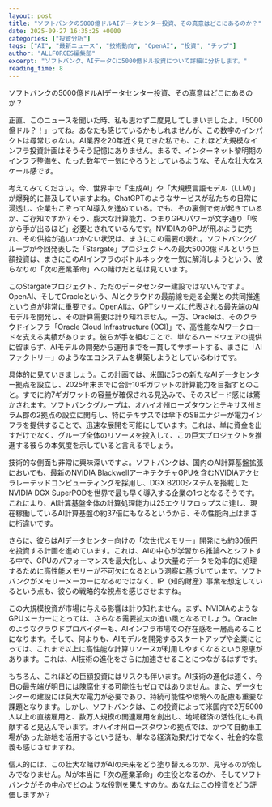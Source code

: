 ```yaml
---
layout: post
title: "ソフトバンクの5000億ドルAIデータセンター投資、その真意はどこにあるのか？"
date: 2025-09-27 16:35:25 +0000
categories: ["投資分析"]
tags: ["AI", "最新ニュース", "技術動向", "OpenAI", "投資", "チップ"]
author: "ALLFORCES編集部"
excerpt: "ソフトバンク、AIデータCに5000億ドル投資について詳細に分析します。"
reading_time: 8
---
```


ソフトバンクの5000億ドルAIデータセンター投資、その真意はどこにあるのか？

正直、このニュースを聞いた時、私も思わず二度見してしまいましたよ。「5000億ドル？！」ってね。あなたも感じているかもしれませんが、この数字のインパクトは尋常じゃない。AI業界を20年近く見てきた私でも、これほど大規模なインフラ投資計画はそうそう記憶にありません。まるで、インターネット黎明期のインフラ整備を、たった数年で一気にやろうとしているような、そんな壮大なスケール感です。

考えてみてください。今、世界中で「生成AI」や「大規模言語モデル（LLM）」が爆発的に普及していますよね。ChatGPTのようなサービスが私たちの日常に浸透し、企業もこぞってAI導入を進めている。でも、その裏側で何が起きているか、ご存知ですか？そう、膨大な計算能力、つまりGPUパワーが文字通り「喉から手が出るほど」必要とされているんです。NVIDIAのGPUが飛ぶように売れ、その供給が追いつかない状況は、まさにこの需要の表れ。ソフトバンクグループが今回発表した「Stargate」プロジェクトへの最大5000億ドルという巨額投資は、まさにこのAIインフラのボトルネックを一気に解消しようという、彼らなりの「次の産業革命」への賭けだと私は見ています。

このStargateプロジェクト、ただのデータセンター建設ではないんですよ。OpenAI、そしてOracleという、AIとクラウドの最前線を走る企業との共同推進という点が非常に重要です。OpenAIは、GPTシリーズに代表される最先端のAIモデルを開発し、その計算需要は計り知れません。一方、Oracleは、そのクラウドインフラ「Oracle Cloud Infrastructure (OCI)」で、高性能なAIワークロードを支える実績があります。彼らが手を組むことで、単なるハードウェアの提供に留まらず、AIモデルの開発から運用までを一貫してサポートする、まさに「AIファクトリー」のようなエコシステムを構築しようとしているわけです。

具体的に見ていきましょう。この計画では、米国に5つの新たなAIデータセンター拠点を設立し、2025年末までに合計10ギガワットの計算能力を目指すとのこと。すでに約7ギガワットの容量が確保される見込みで、そのスピード感には驚かされます。ソフトバンクグループは、オハイオ州ローズタウンとテキサス州ミラム郡の2拠点の設立に関与し、特にテキサスでは傘下のSBエナジーが電力インフラを提供することで、迅速な展開を可能にしています。これは、単に資金を出すだけでなく、グループ全体のリソースを投入して、この巨大プロジェクトを推進する彼らの本気度を示していると言えるでしょう。

技術的な側面も非常に興味深いですよ。ソフトバンクは、国内のAI計算基盤拡張においても、最新のNVIDIA BlackwellアーキテクチャGPUを含むNVIDIAアクセラレーテッドコンピューティングを採用し、DGX B200システムを搭載したNVIDIA DGX SuperPODを世界で最も早く導入する企業の1つとなるそうです。これにより、AI計算基盤全体の計算処理能力は25エクサフロップスに達し、現在稼働しているAI計算基盤の約37倍にもなるというから、その性能向上はまさに桁違いです。

さらに、彼らはAIデータセンター向けの「次世代メモリー」開発にも約30億円を投資する計画を進めています。これは、AIの中心が学習から推論へとシフトする中で、GPUのパフォーマンスを最大化し、より大量のデータを効率的に処理するために高性能メモリーが不可欠になるという洞察に基づいています。ソフトバンクがメモリーメーカーになるのではなく、IP（知的財産）事業を想定しているという点も、彼らの戦略的な視点を感じさせますね。

この大規模投資が市場に与える影響は計り知れません。まず、NVIDIAのようなGPUメーカーにとっては、さらなる需要拡大の追い風となるでしょう。Oracleのようなクラウドプロバイダーも、AIインフラ市場での存在感を一層高めることになります。そして、何よりも、AIモデルを開発するスタートアップや企業にとっては、これまで以上に高性能な計算リソースが利用しやすくなるという恩恵があります。これは、AI技術の進化をさらに加速させることにつながるはずです。

もちろん、これほどの巨額投資にはリスクも伴います。AI技術の進化は速く、今日の最先端が明日には陳腐化する可能性もゼロではありません。また、データセンターの建設には莫大な電力が必要であり、持続可能性や環境への配慮も重要な課題となります。しかし、ソフトバンクは、この投資によって米国内で2万5000人以上の直接雇用と、数万人規模の関連雇用を創出し、地域経済の活性化にも貢献すると見込んでいます。オハイオ州ローズタウンの拠点では、かつて自動車工場があった跡地を活用するという話も、単なる経済効果だけでなく、社会的な意義も感じさせますね。

個人的には、この壮大な賭けがAIの未来をどう塗り替えるのか、見守るのが楽しみでなりません。AIが本当に「次の産業革命」の主役となるのか、そしてソフトバンクがその中心でどのような役割を果たすのか。あなたはこの投資をどう評価しますか？
